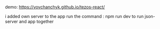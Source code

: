 demo: https://vovchanchyk.github.io/tezos-react/

i added own server to the app
run the command : npm run dev
to run json-server and app together